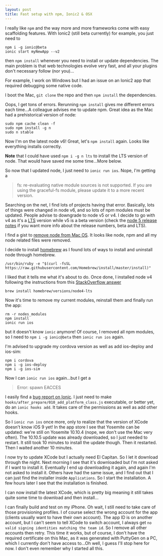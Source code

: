```yaml
---
layout: post
title: Fast setup with npm, Ionic2 & OSX
---
```


I really like `npm` and the way more and more frameworks come with easy scaffolding features. With Ionic2 (still beta currently) for example, you just need to

```
npm i -g ionic@beta
ionic start myNewApp --v2
```

then `npm install` whenever you need to install or update dependencies. The main problem is that web technologies evolve very fast, and all your plugins don't necessary follow (nor you)...

For example, I work on Windows but I had an issue on an Ionic2 app that required debugging some native code.

I boot the Mac, `git clone` the repo and then `npm install` the dependencies.

Oops, I get tons of errors. Rerunning `npm install` gives me different errors each time...A colleague advises me to update npm. Great idea as the Mac had a prehistorical version of node:

```
sudo npm cache clean -f
sudo npm install -g n
sudo n stable
```

Now I'm on the latest node v6! Great, let's `npm install` again. Looks like everything installs correctly.

__Note__ that I could have used `npm i -g n lts` to install the LTS version of node. That would have saved me some time...More below.

So now that I updated node, I just need to `ionic run ios`. Nope, I'm getting a

> fs: re-evaluating native module sources is not supported. If you are using the graceful-fs module, please update it to a more recent version.

Searching on the net, I find lots of projects having that error. Basically, lots of things were changed in node v6, and so lots of npm modules must be updated. People advise to downgrade to node v5 or v4. I decide to go with v4 as it's a [LTS](https://github.com/nodejs/LTS/) version while v5 is a beta version (check the [node 5 release notes](https://nodejs.org/en/blog/community/node-v5/) if you want more info about the release numbers, beta and LTS).

I find a gist to [remove node from Mac OS](ttps://gist.github.com/TonyMtz/d75101d9bdf764c890ef). It looks like node, npm and all my node related files were removed.

I decide to install [homebrew](http://brew.sh/) as I found lots of ways to install and uninstall node through homebrew.

```
/usr/bin/ruby -e "$(curl -fsSL https://raw.githubusercontent.com/Homebrew/install/master/install)"
```

I liked that it tells me what it's about to do. Once done, I installed node v4 following the instructions from this [StackOverflow answer](http://apple.stackexchange.com/a/207883)

```
brew install homebrew/versions/node4-lts
```

Now it's time to remove my current modules, reinstall them and finally run the app:

```
rm -r nodes_modules
npm install
ionic run ios
```

but it doesn't know `ionic` anymore! Of course, I removed all npm modules, so I need to `npm i -g ionic@beta` then `ionic run ios` again.

I'm advised to upgrade my cordova version as well as add ios-deploy and ios-sim:

```
npm i cordova
npm i -g ios-deploy
npm i -g ios-sim
```

Now I can `ionic run ios` again...but I get a

> Error: spawn EACCES

I easily find a [bug report on Ionic](https://forum.ionicframework.com/t/how-to-fix-this-error-spawn-eacces/20490). I just need to make `hooks/after_prepare/010_add_platform_class.js` executable, or better yet, do an `ionic hooks add`. It takes care of the permissions as well as add other hooks.

So I `ionic run ios` once more, only to realize that the version of XCode doesn't know iOS 9 yet! In the app store I see that Yosemite can be updated: we're still on Yosemite 10.10.4 (nope, we don't use the Mac very often). The 10.10.5 update was already downloaded, so I just needed to restart. It still took 10 minutes to install the update though. Then it restarted. Then I waited another 10 minutes.

I now try to update XCode but I actually need El Capitan. So I let it download through the night. Next morning I see that it's downloaded but I'm not asked if I want to install it. Eventually I end up downloading it again, and again I'm not asked to install it. Others have had the same issue, and I find out that I can just find the installer inside `Applications`. So I start the installation. A few hours later I see that the installation is finished.

I can now install the latest XCode, which is pretty big meaning it still takes quite some time to download and then install...

I can finally build and test on my iPhone. Oh wait, I still need to take care of those provisioning profiles. I of course select the wrong account for the app (clients usually want to have their own account). The app ID is on another account, but I can't seem to tell XCode to switch account, I always get `no valid signing identities matching the team id`. So I remove all other accounts then retry. This time it works, but of course, I don't have the required certificate on this Mac, as it was generated with PuttyGen on a PC, which I currently don't have access to...Oh well, I guess I'll stop here for now. I don't even remember why I started all this.